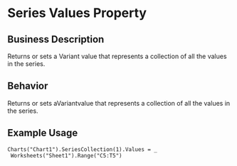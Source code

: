 # Series Values Property

## Business Description
Returns or sets a Variant value that represents a collection of all the values in the series.

## Behavior
Returns or sets aVariantvalue that represents a collection of all the values in the series.

## Example Usage
```vba
Charts("Chart1").SeriesCollection(1).Values = _ 
 Worksheets("Sheet1").Range("C5:T5")
```